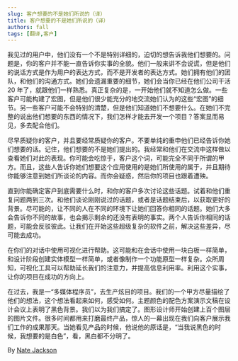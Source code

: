 ```yaml
---
slug: 客户想要的不是她们所说的（译）
title: 客户想要的不是她们所说的（译）
authors: fall
tags: [翻译,客户]
---
```


我见过的用户中，他们没有一个不是特别详细的，迫切的想告诉我他们想要的。问题是，你的客户并不能一直告诉你实事的全貌。他们一般来讲不会说谎，但是他们的说话方式是作为用户的表达方式，而不是开发者的表达方式。她们拥有他们的团队，和他们的沟通方式。她们会遗漏重要的细节，她们会当你已经在他们公司干活 20 年了，就跟他们一样熟悉。真正复杂的是，一开始他们就不知道怎么做。一些客户可能构建了宏图，但是他们很少能充分的地交流她们认为的这些“宏图”的细节。另一些客户可能不会特别的清楚，但是他们知道她们不想要什么。在她们不完整的说出他们想要的东西的情况下，我们怎样才能去开发一个项目？答案显而易见，多去配合他们。

<!--truncate-->

尽早质疑你的客户，并且要经常质疑你的客户。不要单纯的重申他们已经告诉你她们想要的话。记住，他们想要的不是她们提出的。我经常和他们在交流中这样做以查看她们对此的表现。你可能会吃惊于，客户这个词，可能完全不同于所谓的甲方。而且，这些人告诉你她们想要这个应用使用的是她们所使用的属于，并且期待你能够注意到她们所谈论的内容。而你会疑惑，然后你的项目也跟着遭殃。

直到你能确定客户到底需要什么时，和你的客户多次讨论这些话题。试着和他们重复问题两到三次。和他们谈论刚刚说过的话题，或者是话题结束后，以获取更好的背景。尽可能的，让不同的人在不同的环境下让她们回答你相同的话题。她们大多会告诉你不同的故事，也会揭示剩余的还没有表明的事实。两个人告诉你相同的话题，可能会反驳彼此。让我们在开始这些超级复杂的软件之前，解决这些差异，尽可能去成功。

在你们的对话中使用可视化进行帮助。这可能和在会话中使用一块白板一样简单，和设计阶段创建实体模型一样简单，或者像制作一个功能原型一样复杂。众所周知，可视化工具可以帮助延长我们的注意力，并提高信息利用率。利用这个实事，让你的项目在成功的方向上。

在过去，我是一“多媒体程序员”，去生产炫目的项目。我们的一个甲方尽量描绘了他们的想法，这个想法看起来如何，感受如何。主题颜色的配色方案演示文稿在设计会议上表明了黑色背景。我们以为我们搞定了。图形设计师开始创建上百个图层的图片文件。很多时间都用来打磨最终产品，惊人的一幕出现在我们向客户展示我们工作的成果那天。当她看见产品的时候，他说他的原话是，“当我说黑色的时候，我想要的是白色”，看，黑白都不分明了。

By [Nate Jackson](http://programmer.97things.oreilly.com/wiki/index.php/Icnatejackson)

